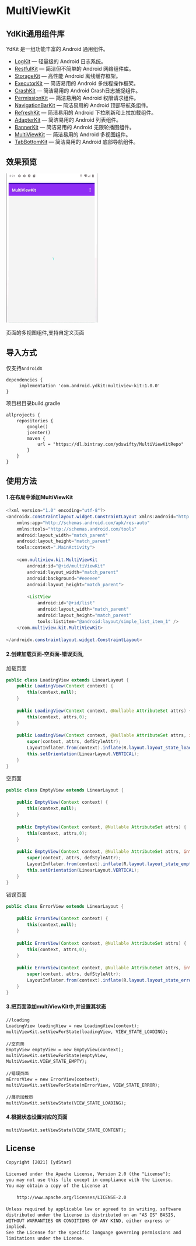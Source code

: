 # MultiViewKit


## YdKit通用组件库
YdKit 是一组功能丰富的 Android 通用组件。

* [LogKit](https://github.com/ydstar/LogKit) — 轻量级的 Android 日志系统。
* [RestfulKit](https://github.com/ydstar/RestfulKit) — 简洁但不简单的 Android 网络组件库。
* [StorageKit](https://github.com/ydstar/StorageKit) — 高性能 Android 离线缓存框架。
* [ExecutorKit](https://github.com/ydstar/ExecutorKit) — 简洁易用的 Android 多线程操作框架。
* [CrashKit](https://github.com/ydstar/CrashKit) — 简洁易用的 Android Crash日志捕捉组件。
* [PermissionKit](https://github.com/ydstar/PermissionKit) — 简洁易用的 Android 权限请求组件。
* [NavigationBarKit](https://github.com/ydstar/NavigationBarKit) — 简洁易用的 Android 顶部导航条组件。
* [RefreshKit](https://github.com/ydstar/RefreshKit) — 简洁易用的 Android 下拉刷新和上拉加载组件。
* [AdapterKit](https://github.com/ydstar/AdapterKit) — 简洁易用的 Android 列表组件。
* [BannerKit](https://github.com/ydstar/BannerKit) — 简洁易用的 Android 无限轮播图组件。
* [MultiViewKit](https://github.com/ydstar/MultiViewKit) — 简洁易用的 Android 多视图组件。
* [TabBottomKit](https://github.com/ydstar/TabBottomKit) — 简洁易用的 Android 底部导航组件。

## 效果预览

<img src="https://github.com/ydstar/MultiViewKit/blob/master/preview/show.gif" alt="动图演示效果" width="250px">

页面的多视图组件,支持自定义页面

## 导入方式

仅支持`AndroidX`
```
dependencies {
     implementation 'com.android.ydkit:multiview-kit:1.0.0'
}
```

项目根目录build.gradle
```
allprojects {
    repositories {
        google()
        jcenter()
        maven {
            url = "https://dl.bintray.com/ydswifty/MultiViewKitRepo"
        }
    }
}
```

## 使用方法
#### 1.在布局中添加MultiViewKit
```java
<?xml version="1.0" encoding="utf-8"?>
<androidx.constraintlayout.widget.ConstraintLayout xmlns:android="http://schemas.android.com/apk/res/android"
    xmlns:app="http://schemas.android.com/apk/res-auto"
    xmlns:tools="http://schemas.android.com/tools"
    android:layout_width="match_parent"
    android:layout_height="match_parent"
    tools:context=".MainActivity">

    <com.multiview.kit.MultiViewKit
        android:id="@+id/multiViewKit"
        android:layout_width="match_parent"
        android:background="#eeeeee"
        android:layout_height="match_parent">

        <ListView
            android:id="@+id/list"
            android:layout_width="match_parent"
            android:layout_height="match_parent"
            tools:listitem="@android:layout/simple_list_item_1" />
    </com.multiview.kit.MultiViewKit>

</androidx.constraintlayout.widget.ConstraintLayout>

```

#### 2.创建加载页面-空页面-错误页面,

加载页面
```java
public class LoadingView extends LinearLayout {
    public LoadingView(Context context) {
        this(context,null);
    }

    public LoadingView(Context context, @Nullable AttributeSet attrs) {
        this(context, attrs,0);
    }

    public LoadingView(Context context, @Nullable AttributeSet attrs, int defStyleAttr) {
        super(context, attrs, defStyleAttr);
        LayoutInflater.from(context).inflate(R.layout.layout_state_loading, this, true);
        this.setOrientation(LinearLayout.VERTICAL);
    }
}
```

空页面
```java
public class EmptyView extends LinearLayout {

    public EmptyView(Context context) {
        this(context,null);
    }

    public EmptyView(Context context, @Nullable AttributeSet attrs) {
        this(context, attrs,0);
    }

    public EmptyView(Context context, @Nullable AttributeSet attrs, int defStyleAttr) {
        super(context, attrs, defStyleAttr);
        LayoutInflater.from(context).inflate(R.layout.layout_state_empty, this, true);
        this.setOrientation(LinearLayout.VERTICAL);
    }
}
```
错误页面
```java
public class ErrorView extends LinearLayout {

    public ErrorView(Context context) {
        this(context,null);
    }

    public ErrorView(Context context, @Nullable AttributeSet attrs) {
        this(context, attrs,0);
    }

    public ErrorView(Context context, @Nullable AttributeSet attrs, int defStyleAttr) {
        super(context, attrs, defStyleAttr);
        LayoutInflater.from(context).inflate(R.layout.layout_state_error, this, true);
    }
}

```

#### 3.把页面添加multiViewKit中,并设置其状态
```
//loading
LoadingView loadingView = new LoadingView(context);
multiViewKit.setViewForState(loadingView, VIEW_STATE_LOADING);

//空页面
EmptyView emptyView = new EmptyView(context);
multiViewKit.setViewForState(emptyView, MultiViewKit.VIEW_STATE_EMPTY);

//错误页面
mErrorView = new ErrorView(context);
multiViewKit.setViewForState(mErrorView, VIEW_STATE_ERROR);

//展示加载页
multiViewKit.setViewState(VIEW_STATE_LOADING);
```

#### 4.根据状态设置对应的页面
```
multiViewKit.setViewState(VIEW_STATE_CONTENT);
```




## License
```text
Copyright [2021] [ydStar]

Licensed under the Apache License, Version 2.0 (the "License");
you may not use this file except in compliance with the License.
You may obtain a copy of the License at

    http://www.apache.org/licenses/LICENSE-2.0

Unless required by applicable law or agreed to in writing, software
distributed under the License is distributed on an "AS IS" BASIS,
WITHOUT WARRANTIES OR CONDITIONS OF ANY KIND, either express or implied.
See the License for the specific language governing permissions and
limitations under the License.
```

